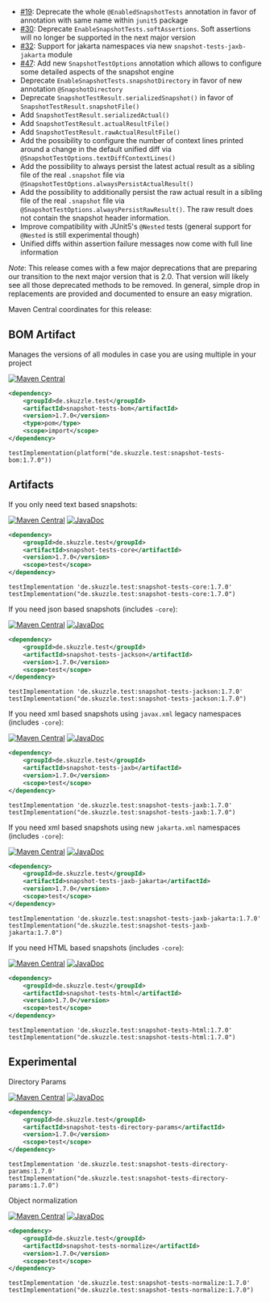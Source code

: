 * [#19](https://github.com/skuzzle/snapshot-tests/issues/19): Deprecate the whole `@EnabledSnapshotTests` annotation in favor of annotation with same name within `junit5` package
* [#30](https://github.com/skuzzle/snapshot-tests/issues/30): Deprecate `EnableSnapshotTests.softAssertions`. Soft assertions will no longer be supported in the next major version
* [#32](https://github.com/skuzzle/snapshot-tests/issues/32): Support for jakarta namespaces via new `snapshot-tests-jaxb-jakarta` module
* [#47](https://github.com/skuzzle/snapshot-tests/issues/47): Add new `SnapshotTestOptions` annotation which allows to configure some detailed aspects of the snapshot engine
* Deprecate `EnableSnapshotTests.snapshotDirectory` in favor of new annotation `@SnapshotDirectory`
* Deprecate `SnapshotTestResult.serializedSnapshot()` in favor of `SnapshotTestResult.snapshotFile()`
* Add `SnapshotTestResult.serializedActual()`
* Add `SnapshotTestResult.actualResultFile()`
* Add `SnapshotTestResult.rawActualResultFile()`
* Add the possibility to configure the number of context lines printed around a change in the default unified diff via `@SnapshotTestOptions.textDiffContextLines()`
* Add the possibility to always persist the latest actual result as a sibling file of the real `.snapshot` file via `@SnapshotTestOptions.alwaysPersistActualResult()`
* Add the possibility to additionally persist the raw actual result in a sibling file of the real `.snapshot` file via `@SnapshotTestOptions.alwaysPersistRawResult()`. The raw result does not contain the snapshot header information.
* Improve compatibility with JUnit5's `@Nested` tests (general support for `@Nested` is still experimental though)
* Unified diffs within assertion failure messages now come with full line information


_Note_: This release comes with a few major deprecations that are preparing our transition to the next major version 
that is 2.0. That version will likely see all those deprecated methods to be removed. In general, simple drop in 
replacements are provided and documented to ensure an easy migration.

Maven Central coordinates for this release:

## BOM Artifact
Manages the versions of all modules in case you are using multiple in your project

[![Maven Central](https://img.shields.io/static/v1?label=MavenCentral&message=1.7.0&color=blue)](https://search.maven.org/artifact/de.skuzzle.test/snapshot-tests-bom/1.7.0/jar)

```xml
<dependency>
    <groupId>de.skuzzle.test</groupId>
    <artifactId>snapshot-tests-bom</artifactId>
    <version>1.7.0</version>
    <type>pom</type>
    <scope>import</scope>
</dependency>
```

```
testImplementation(platform("de.skuzzle.test:snapshot-tests-bom:1.7.0"))
```

## Artifacts
If you only need text based snapshots:

[![Maven Central](https://img.shields.io/static/v1?label=MavenCentral&message=1.7.0&color=blue)](https://search.maven.org/artifact/de.skuzzle.test/snapshot-tests-core/1.7.0/jar) [![JavaDoc](https://img.shields.io/static/v1?label=JavaDoc&message=1.7.0&color=orange)](http://www.javadoc.io/doc/de.skuzzle.test/snapshot-tests-core/1.7.0)

```xml
<dependency>
    <groupId>de.skuzzle.test</groupId>
    <artifactId>snapshot-tests-core</artifactId>
    <version>1.7.0</version>
    <scope>test</scope>
</dependency>
```

```
testImplementation 'de.skuzzle.test:snapshot-tests-core:1.7.0'
testImplementation("de.skuzzle.test:snapshot-tests-core:1.7.0")
```

If you need json based snapshots (includes `-core`):

[![Maven Central](https://img.shields.io/static/v1?label=MavenCentral&message=1.7.0&color=blue)](https://search.maven.org/artifact/de.skuzzle.test/snapshot-tests-jackson/1.7.0/jar) [![JavaDoc](https://img.shields.io/static/v1?label=JavaDoc&message=1.7.0&color=orange)](http://www.javadoc.io/doc/de.skuzzle.test/snapshot-tests-jackson/1.7.0)

```xml
<dependency>
    <groupId>de.skuzzle.test</groupId>
    <artifactId>snapshot-tests-jackson</artifactId>
    <version>1.7.0</version>
    <scope>test</scope>
</dependency>
```

```
testImplementation 'de.skuzzle.test:snapshot-tests-jackson:1.7.0'
testImplementation("de.skuzzle.test:snapshot-tests-jackson:1.7.0")
```

If you need xml based snapshots using `javax.xml` legacy namespaces (includes `-core`):

[![Maven Central](https://img.shields.io/static/v1?label=MavenCentral&message=1.7.0&color=blue)](https://search.maven.org/artifact/de.skuzzle.test/snapshot-tests-jaxb/1.7.0/jar) [![JavaDoc](https://img.shields.io/static/v1?label=JavaDoc&message=1.7.0&color=orange)](http://www.javadoc.io/doc/de.skuzzle.test/snapshot-tests-jaxb/1.7.0)

```xml
<dependency>
    <groupId>de.skuzzle.test</groupId>
    <artifactId>snapshot-tests-jaxb</artifactId>
    <version>1.7.0</version>
    <scope>test</scope>
</dependency>
```

```
testImplementation 'de.skuzzle.test:snapshot-tests-jaxb:1.7.0'
testImplementation("de.skuzzle.test:snapshot-tests-jaxb:1.7.0")
```

If you need xml based snapshots using new `jakarta.xml` namespaces (includes `-core`):

[![Maven Central](https://img.shields.io/static/v1?label=MavenCentral&message=1.7.0&color=blue)](https://search.maven.org/artifact/de.skuzzle.test/snapshot-tests-jaxb-jakarta/1.7.0/jar) [![JavaDoc](https://img.shields.io/static/v1?label=JavaDoc&message=1.7.0&color=orange)](http://www.javadoc.io/doc/de.skuzzle.test/snapshot-tests-jaxb-jakarta/1.7.0)

```xml
<dependency>
    <groupId>de.skuzzle.test</groupId>
    <artifactId>snapshot-tests-jaxb-jakarta</artifactId>
    <version>1.7.0</version>
    <scope>test</scope>
</dependency>
```

```
testImplementation 'de.skuzzle.test:snapshot-tests-jaxb-jakarta:1.7.0'
testImplementation("de.skuzzle.test:snapshot-tests-jaxb-jakarta:1.7.0")
```

If you need HTML based snapshots (includes `-core`):

[![Maven Central](https://img.shields.io/static/v1?label=MavenCentral&message=1.7.0&color=blue)](https://search.maven.org/artifact/de.skuzzle.test/snapshot-tests-html/1.7.0/jar) [![JavaDoc](https://img.shields.io/static/v1?label=JavaDoc&message=1.7.0&color=orange)](http://www.javadoc.io/doc/de.skuzzle.test/snapshot-tests-html/1.7.0)

```xml
<dependency>
    <groupId>de.skuzzle.test</groupId>
    <artifactId>snapshot-tests-html</artifactId>
    <version>1.7.0</version>
    <scope>test</scope>
</dependency>
```

```
testImplementation 'de.skuzzle.test:snapshot-tests-html:1.7.0'
testImplementation("de.skuzzle.test:snapshot-tests-html:1.7.0")
```

## Experimental
Directory Params

[![Maven Central](https://img.shields.io/static/v1?label=MavenCentral&message=1.7.0&color=blue)](https://search.maven.org/artifact/de.skuzzle.test/snapshot-tests-directory-params/1.7.0/jar) [![JavaDoc](https://img.shields.io/static/v1?label=JavaDoc&message=1.7.0&color=orange)](http://www.javadoc.io/doc/de.skuzzle.test/snapshot-tests-directory-params/1.7.0)

```xml
<dependency>
    <groupId>de.skuzzle.test</groupId>
    <artifactId>snapshot-tests-directory-params</artifactId>
    <version>1.7.0</version>
    <scope>test</scope>
</dependency>
```

```
testImplementation 'de.skuzzle.test:snapshot-tests-directory-params:1.7.0'
testImplementation("de.skuzzle.test:snapshot-tests-directory-params:1.7.0")
```

Object normalization

[![Maven Central](https://img.shields.io/static/v1?label=MavenCentral&message=1.7.0&color=blue)](https://search.maven.org/artifact/de.skuzzle.test/snapshot-tests-normalize/1.7.0/jar) [![JavaDoc](https://img.shields.io/static/v1?label=JavaDoc&message=1.7.0&color=orange)](http://www.javadoc.io/doc/de.skuzzle.test/snapshot-tests-normalize/1.7.0)

```xml
<dependency>
    <groupId>de.skuzzle.test</groupId>
    <artifactId>snapshot-tests-normalize</artifactId>
    <version>1.7.0</version>
    <scope>test</scope>
</dependency>
```

```
testImplementation 'de.skuzzle.test:snapshot-tests-normalize:1.7.0'
testImplementation("de.skuzzle.test:snapshot-tests-normalize:1.7.0")
```